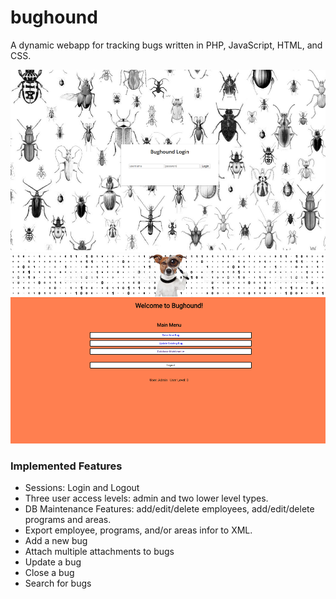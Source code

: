 # bughound
A dynamic webapp for tracking bugs written in PHP, JavaScript, HTML, and CSS.

![screenshot](https://github.com/annmai/bughound/blob/master/img/screenshot.png)
![screenshot](https://github.com/annmai/bughound/blob/master/img/screenshot2.png)

### Implemented Features
* Sessions: Login and Logout
* Three user access levels: admin and two lower level types.
* DB Maintenance Features: add/edit/delete employees, add/edit/delete programs and areas.
* Export employee, programs, and/or areas infor to XML.
* Add a new bug
* Attach multiple attachments to bugs
* Update a bug
* Close a bug
* Search for bugs


